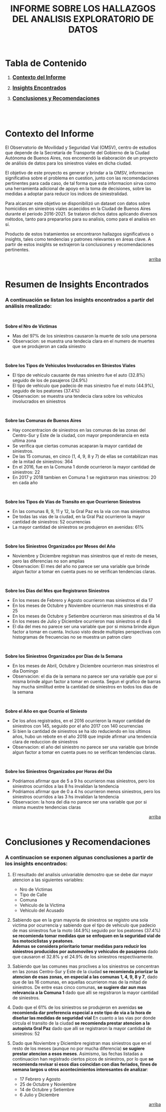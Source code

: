 <!--  -->
<h1 align='center'><b>INFORME SOBRE LOS HALLAZGOS DEL ANALISIS EXPLORATORIO DE DATOS</b></h1>

<br>

# Tabla de Contenido

1. <span style="font-size: 1.2em;">**[Contexto del Informe](#contexto-del-informe)**</span>

2. <span style="font-size: 1.2em;">**[Insights Encontrados](#resumen-de-insights-encontrados)**</span>

3. <span style="font-size: 1.2em;">**[Conclusiones y Recomendaciones](#conclusiones-y-recomendaciones)**</span>




<br>
<br>

<!-- # <div align="center">Contexto del Informe</div> -->
# Contexto del Informe 

El Observatorio de Movilidad y Seguridad Vial (OMSV), centro de estudios que depende de la Secretaría de Transporte del Gobierno de la Ciudad Autónoma de Buenos Aires, nos encomendó la elaboración de un proyecto de análisis de datos para los siniestros viales en dicha ciudad.  

El objetivo de este proyecto es generar y brindar a la OMSV, informacion significativa sobre el problema en cuestion, junto con las recomendaciones pertinentes para cada caso, de tal forma que esta informacion sirva como una herramienta adicional de apoyo en la toma de decisiones, sobre las medidas a adoptar para reducir los indices de siniestralidad.  

Para alcanzar este objetivo se disponibilizó un dataset con datos sobre homicidios en siniestros viales acaecidos en la Ciudad de Buenos Aires durante el periodo 2016-2021. Se trataron dichos datos aplicando diversos métodos, tanto para prepararlos para su analisis, como para el analisis en sí.

Producto de estos tratamientos se encontraron hallazgos significativos o insights, tales como tendencias y patrones relevantes en áreas clave. A partir de estos insights se extrajeron la conclusiones y recomendaciones pertinentes.  

<span style="float:right;">[arriba](#tabla-de-contenido)</span> 

<br>
<br>

<!-- # <div align="center">Resumen de Insights Encontrados</div> -->

# Resumen de Insights Encontrados

### A continuación se listan los insights encontrados a partir del análisis rrealizado:  

<br>

**Sobre el Nro de Victimas**  
* Mas del 97% de los siniestros causaron la muerte de solo una persona
* Observacion: se muestra una tendecia clara en el numero de muertes que se produjeron an cada siniestro  
<br/>
  
**Sobre los Tipos de Vehiculos Involucrados en SIniestos Viales**
* El tipo de vehiculo causante de mas siniestro fue el auto (32.8%) seguido de los de pasajeros (24.9%)
* El tipo de vehiculo que padecio de mas siniestro fue el moto (44.9%), seguido de los peatones (37.4%)
* Observacion: se muestra una tendecia clara sobre los vehiculos involucrados en siniestros  
 <br/>

**Sobre las Comunas de Buenos Aires**  
* Hay concentracion de siniestros en las comunas de las zonas del Centro-Sur y Este de la ciudad, con mayor preponderancia en esta ultima zona
* Se verifica que ciertas comunas acaparan la mayor cantidad de siniestros.
* De las 15 comunas, en cinco (1, 4, 9, 8 y 7) de ellas se contabilizan mas de la mitad de siniestros: 364
* En el 2016, fue en la Comuna 1 donde ocurrieron la mayor cantidad de siniestros: 22
* En 2017 y 2018 tambien en Comuna 1 se registraron mas siniestros: 20 en cada año  
<br/>

**Sobre los Tipos de Vias de Transito en que Ocurrieron Siniestros**
* En las comunas 8, 9, 11 y 12, la Gral Paz es la via con mas siniestros
* De todas las vias de la ciudad, en la Gral Paz ocurrieron la mayor cantidad de siniestros: 52 ocurrencias 
* La mayor cantidad de siniestros se produjeron en avenidas: 61%  
<br/>

**Sobre los Siniestros Organizados por Meses del Año**
* Noviembre y Diciembre registran mas siniestros que el resto de meses, pero las diferencias no son amplias
* Observacion: El mes del año no parece ser una variable que brinde algun factor a tomar en cuenta pues no se verifican tendencias claras.  
<br/>

**Sobre los Dias del Mes que Registraron Siniestros**
* En los meses de Febrero y Agosto ocurrieron mas siniestros el dia 17
* En los meses de Octubre y Noviembre ocurrieron mas siniestros el dia 25
* En los meses de Octubre y Setiembre ocurrieron mas siniestros el dia 14
* En los meses de Julio y Diciembre ocurrieron mas siniestros el dia 6
* El dia del mes no parece ser una variable que por si misma brinde algun factor a tomar en cuenta. Incluso visto desde multiples perspectivas con histogramas de frecuencias no se muestra un patron claro  
<br/>

**Sobre los Siniestros Organizados por Dias de la Semana**
* En los meses de Abril, Octubre y Diciembre ocurrieron mas siniestros el dia Domingo
* Observacion: el dia de la semana no parece ser una variable que por si misma brinde algun factor a tomar en cuenta. Segun el grafico de barras hay mucha similitud entre la cantidad de siniestros en todos los dias de la semana  
<br/>

**Sobre el Año en que Ocurrio el Siniesto**
* De los años registrados, en el 2016 ocurrieron la mayor cantidad de siniestros con 145, seguido por el año 2017 con 140 ocurrencias
* Si bien la cantidad de siniestros se ha ido reduciendo en los ultimos años, hubo un rebote en el año 2018 que impide afirmar una tendencia clara de reduccion de siniestros   
* Observacion: el año del siniestro no parece ser una variable que brinde algun factor a tomar en cuenta pues no se verifican tendencias claras.  
<br/>

**Sobre los Siniestros Organizados por Horas del Dia**
* Podriamos afirmar que de 5 a 9 hs ocurrieron mas siniestros, pero los siniestros ocurridos a las 8 hs invalidan la tendencia
* Podriamos afirmar que de 0 a 4 hs ocurrieron menos siniestros, pero los siniestros ocurridos a las 3 hs invalidan la tendencia
* Observacion: la hora del dia no parece ser una variable que por si misma muestre tendencias claras  

<span style="float:right;">[arriba](#tabla-de-contenido)</span> 

<br/>
<br/>

<!-- # <div align="center">Conclusiones y Recomendaciones</div> -->

# Conclusiones y Recomendaciones

### A continuacion se exponen algunas conclusiones a partir de los insights encontrados:

1. El resultado del analisis univariable demostro que se debe dar mayor atencion a las siguientes variables:
    * Nro de Victimas
    * Tipo de Calle
    * Comuna
    * Vehiculo de la Victima
    * Vehiculo del Acusado 

2. Sabiendo que en la gran mayoria de siniestros se registro una sola victima por ocurrencia y sabiendo que el tipo de vehiculo que padecio de mas siniestros fue la moto (44.9%) seguido por los peatones (37.4%) **se recomienda tomar medidas que se enfoquen en la seguridad vial de los motociclistas y peatones**.   
**Ademas se considera prioritario tomar medidas para reducir los siniestros producidos por automoviles y vehiculos de pasajeros** dado que causaron el 32.8% y el 24.9% de los siniestros respectivamente.

3. Sabiendo que las comunes mas proclives a los siniestros se concentran en las zonas Centro-Sur y Este de la ciudad **se recomienda priorizar la atencion de esas zonas, en especial a las comunas 1, 4, 9, 8 y 7**, dado que de las 16 comunas, en aquellas ocurrieron mas de la mitad de siniestros. 
De entre esas cinco comunas, **se sugiere dar aun mas relevancia a la Comuna 1** dado que alli se registraron la mayor cantidad de siniestros.

5. Dado que el 61% de los siniestros se produjeron en avenidas **se recomienda dar preferencia especial a este tipo de via a la hora de diseñar las medidas de seguridad vial**
En cuanto a las vias por donde circula el transito de la ciudad **se recomienda prestar atencion a la autopista Gral Paz** dado que alli se registraron la mayor cantidad de siniestros: 52

6. Dado que Noviembre y Diciembre registran mas siniestros que en el resto de los meses (aunque no por mucha diferencia) **se sugiere prestar atencion a esos meses**.
Asimismo, las fechas listadas a continuacion han registrado ciertos picos de siniestros, por lo que **se recomienda revisar si esos dias coincidan con dias feriados, fines de semana largos u otros acontecimientos interesantes de analizar**:
    * 17 Febrero y Agosto
    * 25 de Octubre y Noviembre
    * 14 de Octubre y Setiembre
    * 6 Julio y Diciembre  

<span style="float:right;">[arriba](#tabla-de-contenido)</span> 

